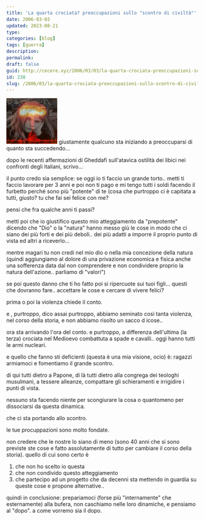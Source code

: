 ```yaml
---
title: 'La quarta crociata? preoccupazioni sullo "scontro di civiltà"'
date: 2006-03-03
updated: 2023-08-21
type: 
categories: [blog]
tags: [guerra]
description: 
permalink: 
draft: false
guid: http://cecere.xyz/2006/03/03/la-quarta-crociata-preoccupazioni-sullo-scontro-di-civilta/
id: 238
slug: /2006/03/la-quarta-crociata-preoccupazioni-sullo-scontro-di-civilta/
---
```


![](../../../assets/img/post/2006/crociata_nucleare.jpg)
giustamente qualcuno sta iniziando a preoccuparsi di quanto sta succedendo…
  
dopo le recenti affermazioni di Gheddafi sull'atavica ostilità dei libici nei confronti degli italiani, scrivo…

il punto credo sia semplice: se oggi io ti faccio un grande torto.. metti ti faccio lavorare per 3 anni e poi non ti pago e mi tengo tutti i soldi facendo il furbetto perché sono più "potente" di te (cosa che purtroppo ci è capitata a tutti, giusto? tu che fai sei felice con me?
  
pensi che fra qualche anni ti passi?

metti poi che io giustifico questo mio atteggiamento da "prepotente" dicendo che "Dio" o la "natura" hanno messo giù le cose in modo che ci siano dei più forti e dei più deboli.. dei più adatti a imporre il proprio punto di vista ed altri a riceverlo…
  
mentre magari tu non credi nel mio dio o nella mia concezione della natura (quindi aggiungiamo al dolore di una privazione economica e fisica anche una sofferenza data dal non comprendere e non condividere proprio la natura dell'azione.. parliamo di "valori")

se poi questo danno che ti ho fatto poi si ripercuote sui tuoi figli… questi che dovranno fare.. accettare le cose e cercare di vivere felici?

prima o poi la violenza chiede il conto.

e , purtroppo, dico assai purtroppo, abbiamo seminato così tanta violenza, nel corso della storia, e non abbiamo risolto un sacco d icose..

ora sta arrivando l'ora del conto. e purtroppo, a differenza dell'ultima (la terza) crociata nel Medioevo combattuta a spade e cavalli.. oggi hanno tutti le armi nucleari.

e quello che fanno sti deficienti (questa è una mia visione, ocio) è: ragazzi armiamoci e fomentiamo il grande scontro.
  
di qui tutti dietro a Papone, di là tutti dietro alla congrega dei teologhi musulmani, a tessere alleanze, compattare gli schieramenti e irrigidire i punti di vista.

nessuno sta facendo niente per scongiurare la cosa o quantomeno per dissociarsi da questa dinamica.
  
che ci sta portando allo scontro.

le tue procuppazioni sono molto fondate.
  
non credere che le nostre lo siano di meno (sono 40 anni che si sono previste ste cose e fatto assolutamente di tutto per cambiare il corso della storia). quello di cui sono certo è
  
1. che non ho scelto io questa
2. che non condivido questo atteggiamento
3. che partecipo ad un progetto che da decenni sta mettendo in guardia su queste cose e propone alternative..

quindi in conclusione: prepariamoci (forse più "internamente" che esternamente) alla bufera, non caschiamo nelle loro dinamiche, e pensiamo al "dopo". a come vorremo sia il dopo.
